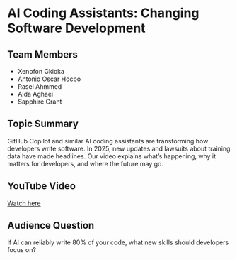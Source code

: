 # AI Coding Assistants: Changing Software Development

## Team Members
- Xenofon Gkioka 
- Antonio Oscar Hocbo
- Rasel Ahmmed
- Aida Aghaei
- Sapphire Grant

## Topic Summary
GitHub Copilot and similar AI coding assistants are transforming how developers write software. In 2025, new updates and lawsuits about training data have made headlines. Our video explains what’s happening, why it matters for developers, and where the future may go.

## YouTube Video
[Watch here](https://youtube.com/yourlink)

## Audience Question
If AI can reliably write 80% of your code, what new skills should developers focus on?
